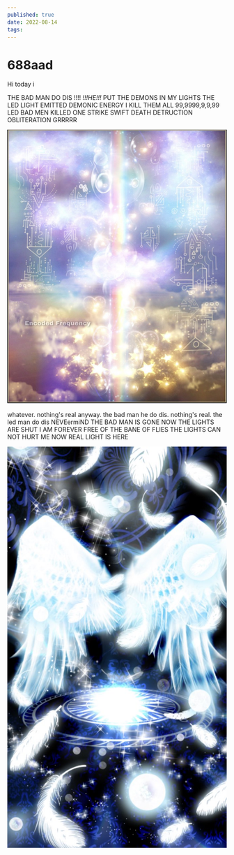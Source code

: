 ```yaml
---
published: true
date: 2022-08-14
tags:
---
```

# 688aad

Hi today i

THE BAD MAN DO DIS  !!!! *!!!HE!!!* PUT THE DEMONS IN MY LIGHTS THE LED LIGHT EMITTED DEMONIC ENERGY I KILL THEM ALL 99,9999,9,9,99 LED BAD MEN KILLED ONE STRIKE SWIFT DEATH DETRUCTION OBLITERATION GRRRRR

![](/images/ledlight.png)

whatever. nothing's real anyway. the bad man he do dis. nothing's real. the led man do dis NEVEermiND THE BAD MAN IS GONE NOW THE LIGHTS ARE SHUT I AM FOREVER FREE OF THE BANE OF FLIES THE LIGHTS CAN NOT HURT ME NOW REAL LIGHT IS HERE

![](/images/ledlight2.png)